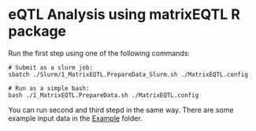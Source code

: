 # eQTL Analysis using matrixEQTL R package
Run the first step using one of the following commands:
```
# Submit as a slurm job:
sbatch ./Slurm/1_MatrixEQTL.PrepareData_Slurm.sh ./MatrixEQTL.config

# Run as a simple bash:
bash ./1_MatrixEQTL.PrepareData.sh ./MatrixEQTL.config
```
You can run second and third stepd in the same way. There are some example input data in the [Example](https://github.com/m-kouhsar/QTL-Analysis/tree/main/Example) folder.
